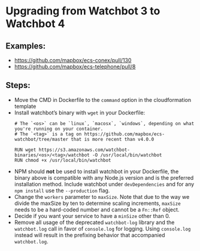 # Upgrading from Watchbot 3 to Watchbot 4

## Examples:

- https://github.com/mapbox/ecs-conex/pull/130
- https://github.com/mapbox/ecs-telephone/pull/8


## Steps:
- Move the CMD in Dockerfile to the `command` option in the cloudformation template
- Install watchbot’s binary with `wget` in your Dockerfile:
   ```
   # The `<os>` can be `linux`, `macosx`, `windows`, depending on what you're running on your container.
   # The `<tag>` is a tag on https://github.com/mapbox/ecs-watchbot/tree/master that is more recent than v4.0.0

   RUN wget https://s3.amazonaws.com/watchbot-binaries/<os>/<tag>/watchbot -O /usr/local/bin/watchbot
   RUN chmod +x /usr/local/bin/watchbot
   ```
- NPM should **not** be used to install watchbot in your Dockerfile, the binary above is compatible with any Node.js version and is the preferred installation method. Include watchbot under `devDependencies` and for any `npm install` use the `--production` flag.
- Change the `workers` parameter to `maxSize`. Note that due to the way we divide the maxSize by ten to determine scaling increments, `maxSize` needs to be a hard-coded number and cannot be a `Fn::Ref` object.
- Decide if you want your service to have a `minSize` other than 0.
- Remove all usage of the deprecated `watchbot-log` library and the `watchbot.log` call in favor of `console.log` for logging. Using `console.log` instead will result in the prefixing behavior that accompanied `watchbot.log`.
